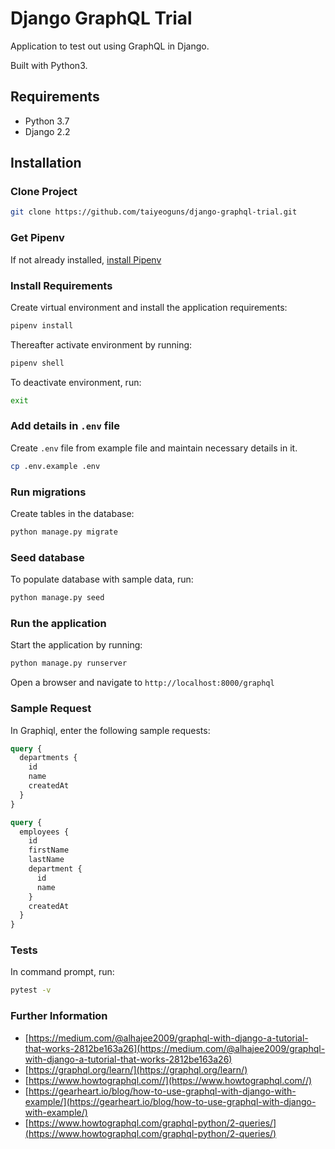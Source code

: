 # Django GraphQL Trial

Application to test out using GraphQL in Django.

Built with Python3.

## Requirements

- Python 3.7
- Django 2.2

## Installation

### Clone Project

```sh
git clone https://github.com/taiyeoguns/django-graphql-trial.git
```

### Get Pipenv

If not already installed, [install Pipenv](https://pipenv.readthedocs.io/en/latest/install/#installing-pipenv)

### Install Requirements

Create virtual environment and install the application requirements:

```sh
pipenv install
```

Thereafter activate environment by running:

```sh
pipenv shell
```

To deactivate environment, run:

```sh
exit
```

### Add details in `.env` file

Create `.env` file from example file and maintain necessary details in it.

```sh
cp .env.example .env
```

### Run migrations

Create tables in the database:

```sh
python manage.py migrate
```

### Seed database

To populate database with sample data, run:

```sh
python manage.py seed
```

### Run the application

Start the application by running:

```sh
python manage.py runserver
```

Open a browser and navigate to `http://localhost:8000/graphql`

### Sample Request

In Graphiql, enter the following sample requests:

```graphql
query {
  departments {
    id
    name
    createdAt
  }
}
```

```graphql
query {
  employees {
    id
    firstName
    lastName
    department {
      id
      name
    }
    createdAt
  }
}
```

### Tests

In command prompt, run:

```sh
pytest -v
```

### Further Information

- [https://medium.com/@alhajee2009/graphql-with-django-a-tutorial-that-works-2812be163a26](https://medium.com/@alhajee2009/graphql-with-django-a-tutorial-that-works-2812be163a26)
- [https://graphql.org/learn/](https://graphql.org/learn/)
- [https://www.howtographql.com//](https://www.howtographql.com//)
- [https://gearheart.io/blog/how-to-use-graphql-with-django-with-example/](https://gearheart.io/blog/how-to-use-graphql-with-django-with-example/)
- [https://www.howtographql.com/graphql-python/2-queries/](https://www.howtographql.com/graphql-python/2-queries/)
